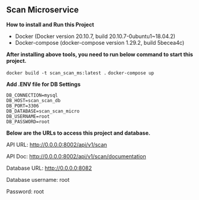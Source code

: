 ## Scan Microservice

**How to install and Run this Project**

- Docker (Docker version 20.10.7, build 20.10.7-0ubuntu1~18.04.2)
- Docker-compose (docker-compose version 1.29.2, build 5becea4c)

**After installing above tools, you need to run below command to start this project.**

`docker build -t scan_scan_ms:latest .`
`docker-compose up`

**Add .ENV file for DB Settings**

```
DB_CONNECTION=mysql
DB_HOST=scan_scan_db
DB_PORT=3306
DB_DATABASE=scan_scan_micro
DB_USERNAME=root
DB_PASSWORD=root
```

**Below are the URLs to access this project and database.**

API URL: http://0.0.0.0:8002/api/v1/scan

API Doc: http://0.0.0.0:8002/api/v1/scan/documentation

Database URL: http://0.0.0.0:8082

Database username: root

Password: root
